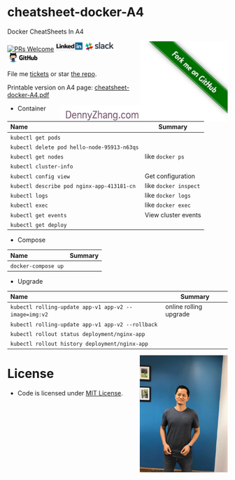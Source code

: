 # cheatsheet-docker-A4
Docker CheatSheets In A4

<a href="https://github.com/DennyZhang?tab=followers"><img align="right" width="200" height="183" src="https://raw.githubusercontent.com/USDevOps/mywechat-slack-group/master/images/fork_github.png" /></a>

[![PRs Welcome](https://img.shields.io/badge/PRs-welcome-brightgreen.svg)](http://makeapullrequest.com) [![LinkedIn](https://raw.githubusercontent.com/USDevOps/mywechat-slack-group/master/images/linkedin.png)](https://www.linkedin.com/in/dennyzhang001) [![Slack](https://raw.githubusercontent.com/USDevOps/mywechat-slack-group/master/images/slack.png)](https://www.dennyzhang.com/slack) [![Github](https://raw.githubusercontent.com/USDevOps/mywechat-slack-group/master/images/github.png)](https://github.com/DennyZhang)

File me [tickets](https://github.com/DennyZhang/cheatsheet-docker-A4/issues) or star [the repo](https://github.com/DennyZhang/cheatsheet-docker-A4).

Printable version on A4 page: [cheatsheet-docker-A4.pdf](cheatsheet-docker-A4.pdf)

<a href="https://www.dennyzhang.com"><img align="right" width="185" height="37" src="https://raw.githubusercontent.com/USDevOps/mywechat-slack-group/master/images/dns_small.png"></a>

- Container

| Name                                        | Summary               |
| :------------------------------------------ | --------------------- |
| `kubectl get pods`                          |                       |
| `kubectl delete pod hello-node-95913-n63qs` |                       |
| `kubectl get nodes`                         | like `docker ps`      |
| `kubectl cluster-info`                      |                       |
| `kubectl config view`                       | Get configuration     |
| `kubectl describe pod nginx-app-413181-cn`  | like `docker inspect` |
| `kubectl logs`                              | like `docker logs`    |
| `kubectl exec`                              | like `docker exec`    |
| `kubectl get events`                        | View cluster events   |
| `kubectl get deploy`                        |                       |

- Compose

| Name                 | Summary   |
| :------------------- | --------- |
| `docker-compose up`  |           |

- Upgrade  

| Name                                                  | Summary                |
| :---------------------------------------------------- | ---------------------- |
| `kubectl rolling-update app-v1 app-v2 --image=img:v2` | online rolling upgrade |
| `kubectl rolling-update app-v1 app-v2 --rollback`     |                        |
| `kubectl rollout status deployment/nginx-app`         |                        |
| `kubectl rollout history deployment/nginx-app`        |                        |

<a href="https://www.dennyzhang.com"><img align="right" width="201" height="268" src="https://raw.githubusercontent.com/USDevOps/mywechat-slack-group/master/images/denny_201706.png"></a>

# License
- Code is licensed under [MIT License](https://www.dennyzhang.com/wp-content/mit_license.txt).

